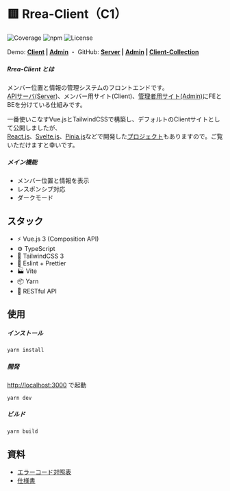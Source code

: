 # 🟨 Rrea-Client（C1）

![Coverage](https://img.shields.io/badge/Coverage-95%25-84CC16.svg?style=flat-square)  ![npm](https://img.shields.io/badge/npm-0.3.0-84CC16.svg?style=flat-square)  ![License](https://img.shields.io/badge/License-MIT-0284C7.svg?logo=&style=flat-square)

Demo:  **[Client]() | [Admin]()**  ・  GitHub:  **[Server](https://github.com/kensoz/Rrea-server) | [Admin](https://github.com/kensoz/Rrea-admin) | [Client-Collection](https://github.com/kensoz/Rrea-client-collection)**

##### Rrea-Client とは

メンバー位置と情報の管理システムのフロントエンドです。\
[APIサーバ(Server](https://github.com/kensoz/Rrea-server))、メンバー用サイト(Client)、[管理者用サイト(Admin)](https://github.com/kensoz/Rrea-admin)にFEとBEを分けている仕組みです。

一番使いこなすVue.jsとTailwindCSSで構築し、デフォルトのClientサイトとして公開しましたが、\
[React.js](https://github.com/kensoz/Rrea-client-collection/tree/master/c2-react18-ts-mui)、[Svelte.js](https://github.com/kensoz/Rrea-client-collection/tree/master/c3-svelte-ts-bulma)、[Pinia.js](https://github.com/kensoz/Rrea-client-collection/tree/master/c4-vue3-ts-quasar)などで開発した[プロジェクト](https://github.com/kensoz/Rrea-client-collection)もありますので。ご覧いただけますと幸いです。

##### メイン機能

+ メンバー位置と情報を表示
+ レスポンシブ対応
+ ダークモード



## スタック

+ ⚡️ Vue.js 3 (Composition API)
+ ⚙️ TypeScript
+ 🎨 TailwindCSS 3
+ 📑 Eslint + Prettier
+ 🏭 Vite
+ 📦 Yarn
+ 🔺 RESTful API



## 使用

##### インストール

```bash
yarn install
```

##### 開発

[http://localhost:3000](http://localhost:3000) で起動

```bash
yarn dev
```

##### ビルド

```bash
yarn build
```

## 資料

+ [エラーコード対照表](https://github.com/kensoz/Rrea-server/blob/master/docs/error.md)
+ [仕様書](https://github.com/kensoz/Rrea-server/blob/master/docs/specification.md)
